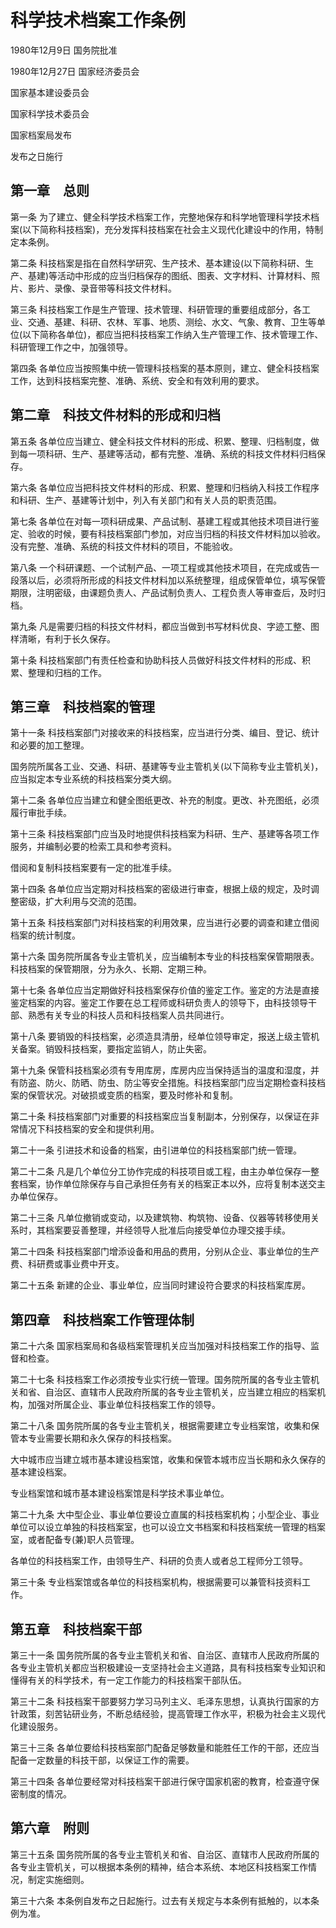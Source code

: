 # 科学技术档案工作条例

1980年12月9日 国务院批准

1980年12月27日 国家经济委员会

国家基本建设委员会

国家科学技术委员会

国家档案局发布

发布之日施行

<!-- INFO END -->

## 第一章　总则

第一条 为了建立、健全科学技术档案工作，完整地保存和科学地管理科学技术档案(以下简称科技档案)，充分发挥科技档案在社会主义现代化建设中的作用，特制定本条例。

第二条 科技档案是指在自然科学研究、生产技术、基本建设(以下简称科研、生产、基建)等活动中形成的应当归档保存的图纸、图表、文字材料、计算材料、照片、影片、录像、录音带等科技文件材料。

第三条 科技档案工作是生产管理、技术管理、科研管理的重要组成部分，各工业、交通、基建、科研、农林、军事、地质、测绘、水文、气象、教育、卫生等单位(以下简称各单位)，都应当把科技档案工作纳入生产管理工作、技术管理工作、科研管理工作之中，加强领导。

第四条 各单位应当按照集中统一管理科技档案的基本原则，建立、健全科技档案工作，达到科技档案完整、准确、系统、安全和有效利用的要求。

## 第二章　科技文件材料的形成和归档

第五条 各单位应当建立、健全科技文件材料的形成、积累、整理、归档制度，做到每一项科研、生产、基建等活动，都有完整、准确、系统的科技文件材料归档保存。

第六条 各单位应当把科技文件材料的形成、积累、整理和归档纳入科技工作程序和科研、生产、基建等计划中，列入有关部门和有关人员的职责范围。

第七条 各单位在对每一项科研成果、产品试制、基建工程或其他技术项目进行鉴定、验收的时候，要有科技档案部门参加，对应当归档的科技文件材料加以验收。没有完整、准确、系统的科技文件材料的项目，不能验收。

第八条 一个科研课题、一个试制产品、一项工程或其他技术项目，在完成或告一段落以后，必须将所形成的科技文件材料加以系统整理，组成保管单位，填写保管期限，注明密级，由课题负责人、产品试制负责人、工程负责人等审查后，及时归档。

第九条 凡是需要归档的科技文件材料，都应当做到书写材料优良、字迹工整、图样清晰，有利于长久保存。

第十条 科技档案部门有责任检查和协助科技人员做好科技文件材料的形成、积累、整理和归档的工作。

## 第三章　科技档案的管理

第十一条 科技档案部门对接收来的科技档案，应当进行分类、编目、登记、统计和必要的加工整理。

国务院所属各工业、交通、科研、基建等专业主管机关(以下简称专业主管机关)，应当拟定本专业系统的科技档案分类大纲。

第十二条 各单位应当建立和健全图纸更改、补充的制度。更改、补充图纸，必须履行审批手续。

第十三条 科技档案部门应当及时地提供科技档案为科研、生产、基建等各项工作服务，并编制必要的检索工具和参考资料。

借阅和复制科技档案要有一定的批准手续。

第十四条 各单位应当定期对科技档案的密级进行审查，根据上级的规定，及时调整密级，扩大利用与交流的范围。

第十五条 科技档案部门对科技档案的利用效果，应当进行必要的调查和建立借阅档案的统计制度。

第十六条 国务院所属各专业主管机关，应当编制本专业的科技档案保管期限表。科技档案的保管期限，分为永久、长期、定期三种。

第十七条 各单位应当定期做好科技档案保存价值的鉴定工作。鉴定的方法是直接鉴定档案的内容。鉴定工作要在总工程师或科研负责人的领导下，由科技领导干部、熟悉有关专业的科技人员和科技档案人员共同进行。

第十八条 要销毁的科技档案，必须造具清册，经单位领导审定，报送上级主管机关备案。销毁科技档案，要指定监销人，防止失密。

第十九条 保管科技档案必须有专用库房，库房内应当保持适当的温度和湿度，并有防盗、防火、防晒、防虫、防尘等安全措施。科技档案部门应当定期检查科技档案的保管状况。对破损或变质的档案，要及时修补和复制。

第二十条 科技档案部门对重要的科技档案应当复制副本，分别保存，以保证在非常情况下科技档案的安全和提供利用。

第二十一条 引进技术和设备的档案，由引进单位的科技档案部门统一管理。

第二十二条 凡是几个单位分工协作完成的科技项目或工程，由主办单位保存一整套档案，协作单位除保存与自己承担任务有关的档案正本以外，应将复制本送交主办单位保存。

第二十三条 凡单位撤销或变动，以及建筑物、构筑物、设备、仪器等转移使用关系时，其档案要妥善整理，并经领导人批准后向接受单位办理交接手续。

第二十四条 科技档案部门增添设备和用品的费用，分别从企业、事业单位的生产费、科研费或事业费中开支。

第二十五条 新建的企业、事业单位，应当同时建设符合要求的科技档案库房。

## 第四章　科技档案工作管理体制

第二十六条 国家档案局和各级档案管理机关应当加强对科技档案工作的指导、监督和检查。

第二十七条 科技档案工作必须按专业实行统一管理。国务院所属的各专业主管机关和省、自治区、直辖市人民政府所属的各专业主管机关，应当建立相应的档案机构，加强对所属企业、事业单位科技档案工作的领导。

第二十八条 国务院所属的各专业主管机关，根据需要建立专业档案馆，收集和保管本专业需要长期和永久保存的科技档案。

大中城市应当建立城市基本建设档案馆，收集和保管本城市应当长期和永久保存的基本建设档案。

专业档案馆和城市基本建设档案馆是科学技术事业单位。

第二十九条 大中型企业、事业单位要设立直属的科技档案机构；小型企业、事业单位可以设立单独的科技档案室，也可以设立文书档案和科技档案统一管理的档案室，或者配备专(兼)职人员管理。

各单位的科技档案工作，由领导生产、科研的负责人或者总工程师分工领导。

第三十条 专业档案馆或各单位的科技档案机构，根据需要可以兼管科技资料工作。

## 第五章　科技档案干部

第三十一条 国务院所属的各专业主管机关和省、自治区、直辖市人民政府所属的各专业主管机关都应当积极建设一支坚持社会主义道路，具有科技档案专业知识和懂得有关的科学技术，有一定工作能力的科技档案干部队伍。

第三十二条 科技档案干部要努力学习马列主义、毛泽东思想，认真执行国家的方针政策，刻苦钻研业务，不断总结经验，提高管理工作水平，积极为社会主义现代化建设服务。

第三十三条 各单位要给科技档案部门配备足够数量和能胜任工作的干部，还应当配备一定数量的科技干部，以保证工作的需要。

第三十四条 各单位要经常对科技档案干部进行保守国家机密的教育，检查遵守保密制度的情况。

## 第六章　附则

第三十五条 国务院所属的各专业主管机关和省、自治区、直辖市人民政府所属的各专业主管机关，可以根据本条例的精神，结合本系统、本地区科技档案工作情况，制定实施细则。

第三十六条 本条例自发布之日起施行。过去有关规定与本条例有抵触的，以本条例为准。

